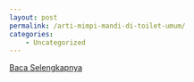 ```yaml
---
layout: post
permalink: /arti-mimpi-mandi-di-toilet-umum/
categories:
    - Uncategorized
---
```


[Baca Selengkapnya](/04)